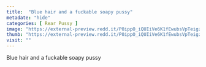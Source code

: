 ```yaml
---
title:  "Blue hair and a fuckable soapy pussy"
metadate: "hide"
categories: [ Rear Pussy ]
image: "https://external-preview.redd.it/P0ippO_iQUIiVe6K1fEwubsVpTeigzPgiQj7mKuMNlI.jpg?auto=webp&s=cbfb66123c9860457bbb48acd54ae5cc44c66708"
thumb: "https://external-preview.redd.it/P0ippO_iQUIiVe6K1fEwubsVpTeigzPgiQj7mKuMNlI.jpg?width=960&crop=smart&auto=webp&s=caa28ce86e13852b0f816e2b47b400b2c7e66c1e"
visit: ""
---
```

Blue hair and a fuckable soapy pussy
